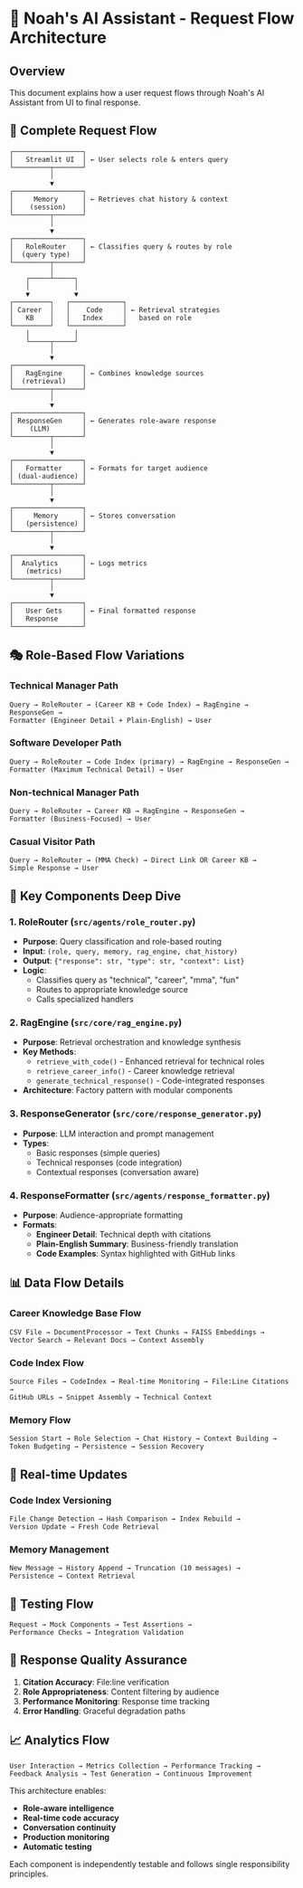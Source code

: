 # 🔄 Noah's AI Assistant - Request Flow Architecture

## Overview
This document explains how a user request flows through Noah's AI Assistant from UI to final response.

## 🚀 Complete Request Flow

```
┌─────────────────┐
│   Streamlit UI  │ ← User selects role & enters query
└─────────┬───────┘
          │
          ▼
┌─────────────────┐
│     Memory      │ ← Retrieves chat history & context
│    (session)    │
└─────────┬───────┘
          │
          ▼
┌─────────────────┐
│   RoleRouter    │ ← Classifies query & routes by role
│  (query type)   │
└─────────┬───────┘
          │
    ┌─────┴─────┐
    │           │
    ▼           ▼
┌─────────┐   ┌─────────────┐
│ Career  │   │    Code     │ ← Retrieval strategies
│   KB    │   │   Index     │   based on role
└─────────┘   └─────────────┘
    │           │
    └─────┬─────┘
          │
          ▼
┌─────────────────┐
│   RagEngine     │ ← Combines knowledge sources
│  (retrieval)    │
└─────────┬───────┘
          │
          ▼
┌─────────────────┐
│ ResponseGen     │ ← Generates role-aware response
│    (LLM)        │
└─────────┬───────┘
          │
          ▼
┌─────────────────┐
│   Formatter     │ ← Formats for target audience
│ (dual-audience) │
└─────────┬───────┘
          │
          ▼
┌─────────────────┐
│     Memory      │ ← Stores conversation
│   (persistence) │
└─────────┬───────┘
          │
          ▼
┌─────────────────┐
│  Analytics      │ ← Logs metrics
│   (metrics)     │
└─────────┬───────┘
          │
          ▼
┌─────────────────┐
│   User Gets     │ ← Final formatted response
│   Response      │
└─────────────────┘
```

## 🎭 Role-Based Flow Variations

### **Technical Manager Path**
```
Query → RoleRouter → (Career KB + Code Index) → RagEngine → ResponseGen →
Formatter (Engineer Detail + Plain-English) → User
```

### **Software Developer Path**
```
Query → RoleRouter → Code Index (primary) → RagEngine → ResponseGen →
Formatter (Maximum Technical Detail) → User
```

### **Non-technical Manager Path**
```
Query → RoleRouter → Career KB → RagEngine → ResponseGen →
Formatter (Business-Focused) → User
```

### **Casual Visitor Path**
```
Query → RoleRouter → (MMA Check) → Direct Link OR Career KB →
Simple Response → User
```

## 🔧 Key Components Deep Dive

### **1. RoleRouter** (`src/agents/role_router.py`)
- **Purpose**: Query classification and role-based routing
- **Input**: `(role, query, memory, rag_engine, chat_history)`
- **Output**: `{"response": str, "type": str, "context": List}`
- **Logic**:
  - Classifies query as "technical", "career", "mma", "fun"
  - Routes to appropriate knowledge source
  - Calls specialized handlers

### **2. RagEngine** (`src/core/rag_engine.py`)
- **Purpose**: Retrieval orchestration and knowledge synthesis
- **Key Methods**:
  - `retrieve_with_code()` - Enhanced retrieval for technical roles
  - `retrieve_career_info()` - Career knowledge retrieval
  - `generate_technical_response()` - Code-integrated responses
- **Architecture**: Factory pattern with modular components

### **3. ResponseGenerator** (`src/core/response_generator.py`)
- **Purpose**: LLM interaction and prompt management
- **Types**:
  - Basic responses (simple queries)
  - Technical responses (code integration)
  - Contextual responses (conversation aware)

### **4. ResponseFormatter** (`src/agents/response_formatter.py`)
- **Purpose**: Audience-appropriate formatting
- **Formats**:
  - **Engineer Detail**: Technical depth with citations
  - **Plain-English Summary**: Business-friendly translation
  - **Code Examples**: Syntax highlighted with GitHub links

## 📊 Data Flow Details

### **Career Knowledge Base Flow**
```
CSV File → DocumentProcessor → Text Chunks → FAISS Embeddings →
Vector Search → Relevant Docs → Context Assembly
```

### **Code Index Flow**
```
Source Files → CodeIndex → Real-time Monitoring → File:Line Citations →
GitHub URLs → Snippet Assembly → Technical Context
```

### **Memory Flow**
```
Session Start → Role Selection → Chat History → Context Building →
Token Budgeting → Persistence → Session Recovery
```

## 🔄 Real-time Updates

### **Code Index Versioning**
```
File Change Detection → Hash Comparison → Index Rebuild →
Version Update → Fresh Code Retrieval
```

### **Memory Management**
```
New Message → History Append → Truncation (10 messages) →
Persistence → Context Retrieval
```

## 🧪 Testing Flow

```
Request → Mock Components → Test Assertions →
Performance Checks → Integration Validation
```

## 🎯 Response Quality Assurance

1. **Citation Accuracy**: File:line verification
2. **Role Appropriateness**: Content filtering by audience
3. **Performance Monitoring**: Response time tracking
4. **Error Handling**: Graceful degradation paths

## 📈 Analytics Flow

```
User Interaction → Metrics Collection → Performance Tracking →
Feedback Analysis → Test Generation → Continuous Improvement
```

This architecture enables:
- **Role-aware intelligence**
- **Real-time code accuracy**
- **Conversation continuity**
- **Production monitoring**
- **Automatic testing**

Each component is independently testable and follows single responsibility principles.
